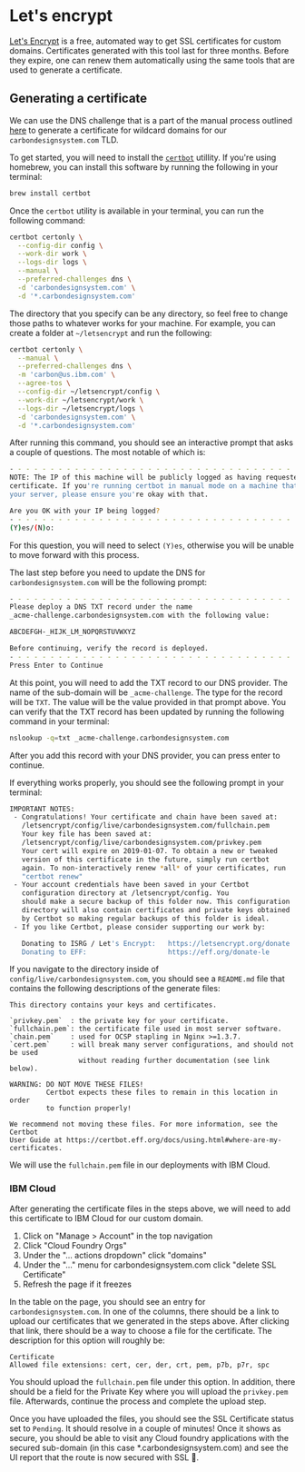 # Let's encrypt

[Let's Encrypt](https://letsencrypt.org/) is a free, automated way to get SSL
certificates for custom domains. Certificates generated with this tool last for
three months. Before they expire, one can renew them automatically using the
same tools that are used to generate a certificate.

## Generating a certificate

We can use the DNS challenge that is a part of the manual process outlined
[here](https://certbot.eff.org/docs/using.html#manual) to generate a certificate
for wildcard domains for our `carbondesignsystem.com` TLD.

To get started, you will need to install the
[`certbot`](https://certbot.eff.org/lets-encrypt/osx-other.html) utillity. If
you're using homebrew, you can install this software by running the following in
your terminal:

```bash
brew install certbot
```

Once the `certbot` utility is available in your terminal, you can run the
following command:

```bash
certbot certonly \
  --config-dir config \
  --work-dir work \
  --logs-dir logs \
  --manual \
  --preferred-challenges dns \
  -d 'carbondesignsystem.com' \
  -d '*.carbondesignsystem.com'
```

The directory that you specify can be any directory, so feel free to change
those paths to whatever works for your machine. For example, you can create a
folder at `~/letsencrypt` and run the following:

```bash
certbot certonly \
  --manual \
  --preferred-challenges dns \
  -m 'carbon@us.ibm.com' \
  --agree-tos \
  --config-dir ~/letsencrypt/config \
  --work-dir ~/letsencrypt/work \
  --logs-dir ~/letsencrypt/logs \
  -d 'carbondesignsystem.com' \
  -d '*.carbondesignsystem.com'
```

After running this command, you should see an interactive prompt that asks a
couple of questions. The most notable of which is:

```bash
- - - - - - - - - - - - - - - - - - - - - - - - - - - - - - - - - - - - - - - -
NOTE: The IP of this machine will be publicly logged as having requested this
certificate. If you're running certbot in manual mode on a machine that is not
your server, please ensure you're okay with that.

Are you OK with your IP being logged?
- - - - - - - - - - - - - - - - - - - - - - - - - - - - - - - - - - - - - - - -
(Y)es/(N)o:
```

For this question, you will need to select `(Y)es`, otherwise you will be unable
to move forward with this process.

The last step before you need to update the DNS for `carbondesignsystem.com`
will be the following prompt:

```bash
- - - - - - - - - - - - - - - - - - - - - - - - - - - - - - - - - - - - - - - -
Please deploy a DNS TXT record under the name
_acme-challenge.carbondesignsystem.com with the following value:

ABCDEFGH-_HIJK_LM_NOPQRSTUVWXYZ

Before continuing, verify the record is deployed.
- - - - - - - - - - - - - - - - - - - - - - - - - - - - - - - - - - - - - - - -
Press Enter to Continue
```

At this point, you will need to add the TXT record to our DNS provider. The name
of the sub-domain will be `_acme-challenge`. The type for the record will be
`TXT`. The value will be the value provided in that prompt above. You can verify
that the TXT record has been updated by running the following command in your
terminal:

```bash
nslookup -q=txt _acme-challenge.carbondesignsystem.com
```

After you add this record with your DNS provider, you can press enter to
continue.

If everything works properly, you should see the following prompt in your
terminal:

```bash
IMPORTANT NOTES:
 - Congratulations! Your certificate and chain have been saved at:
   /letsencrypt/config/live/carbondesignsystem.com/fullchain.pem
   Your key file has been saved at:
   /letsencrypt/config/live/carbondesignsystem.com/privkey.pem
   Your cert will expire on 2019-01-07. To obtain a new or tweaked
   version of this certificate in the future, simply run certbot
   again. To non-interactively renew *all* of your certificates, run
   "certbot renew"
 - Your account credentials have been saved in your Certbot
   configuration directory at /letsencrypt/config. You
   should make a secure backup of this folder now. This configuration
   directory will also contain certificates and private keys obtained
   by Certbot so making regular backups of this folder is ideal.
 - If you like Certbot, please consider supporting our work by:

   Donating to ISRG / Let's Encrypt:   https://letsencrypt.org/donate
   Donating to EFF:                    https://eff.org/donate-le
```

If you navigate to the directory inside of `config/live/carbondesignsystem.com`, you should
see a `README.md` file that contains the following descriptions of the generate
files:

```
This directory contains your keys and certificates.

`privkey.pem`  : the private key for your certificate.
`fullchain.pem`: the certificate file used in most server software.
`chain.pem`    : used for OCSP stapling in Nginx >=1.3.7.
`cert.pem`     : will break many server configurations, and should not be used
                 without reading further documentation (see link below).

WARNING: DO NOT MOVE THESE FILES!
         Certbot expects these files to remain in this location in order
         to function properly!

We recommend not moving these files. For more information, see the Certbot
User Guide at https://certbot.eff.org/docs/using.html#where-are-my-certificates.
```

We will use the `fullchain.pem` file in our deployments with IBM Cloud.

### IBM Cloud

After generating the certificate files in the steps above, we will need to add
this certificate to IBM Cloud for our custom domain.

1. Click on "Manage > Account" in the top navigation
2. Click "Cloud Foundry Orgs"
3. Under the "... actions dropdown" click "domains"
4. Under the "..." menu for carbondesignsystem.com click "delete SSL Certificate"
5. Refresh the page if it freezes

In the table on the page, you should see an entry for `carbondesignsystem.com`.
In one of the columns, there should be a link to upload our certificates that we
generated in the steps above. After clicking that link, there should be a way to
choose a file for the certificate. The description for this option will roughly
be:

```
Certificate
Allowed file extensions: cert, cer, der, crt, pem, p7b, p7r, spc
```

You should upload the `fullchain.pem` file under this option. In addition, there
should be a field for the Private Key where you will upload the `privkey.pem`
file. Afterwards, continue the process and complete the upload step.

Once you have uploaded the files, you should see the SSL Certificate status set
to `Pending`. It should resolve in a couple of minutes! Once it shows as secure,
you should be able to visit any Cloud foundry applications with the secured
sub-domain (in this case \*.carbondesignsystem.com) and see the UI report that
the route is now secured with SSL 🎉.
